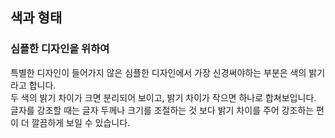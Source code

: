 ## 색과 형태

### 심플한 디자인을 위하여

특별한 디자인이 들어가지 않은 심플한 디자인에서 가장 신경써야하는 부분은 색의 밝기라고 합니다.<br>
두 색의 밝기 차이가 크면 분리되어 보이고, 밝기 차이가 작으면 하나로 합쳐보입니다.<br>
글자를 강조할 때는 글자 두께나 크기를 조절하는 것 보다 밝기 차이를 주어 강조하는 편이 더 깔끔하게 보일 수 있습니다.<br>
